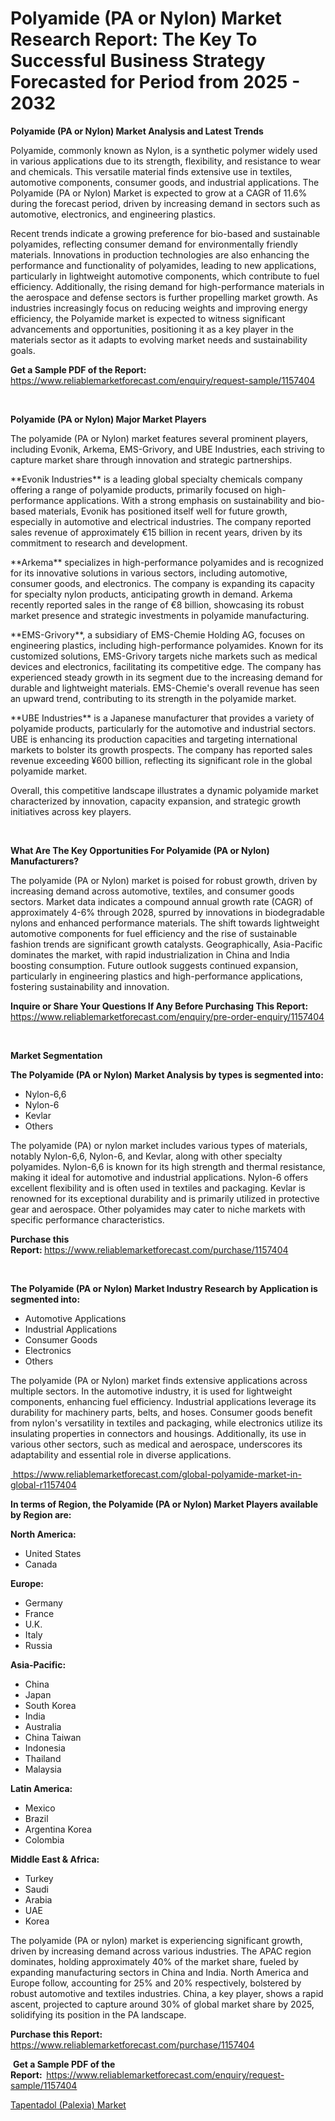 <p><h1>Polyamide (PA or Nylon) Market Research Report: The Key To Successful Business Strategy Forecasted for Period from 2025 - 2032</h1></p><p><strong>Polyamide (PA or Nylon) Market Analysis and Latest Trends</strong></p>
<p><p>Polyamide, commonly known as Nylon, is a synthetic polymer widely used in various applications due to its strength, flexibility, and resistance to wear and chemicals. This versatile material finds extensive use in textiles, automotive components, consumer goods, and industrial applications. The Polyamide (PA or Nylon) Market is expected to grow at a CAGR of 11.6% during the forecast period, driven by increasing demand in sectors such as automotive, electronics, and engineering plastics.</p><p>Recent trends indicate a growing preference for bio-based and sustainable polyamides, reflecting consumer demand for environmentally friendly materials. Innovations in production technologies are also enhancing the performance and functionality of polyamides, leading to new applications, particularly in lightweight automotive components, which contribute to fuel efficiency. Additionally, the rising demand for high-performance materials in the aerospace and defense sectors is further propelling market growth. As industries increasingly focus on reducing weights and improving energy efficiency, the Polyamide market is expected to witness significant advancements and opportunities, positioning it as a key player in the materials sector as it adapts to evolving market needs and sustainability goals.</p></p>
<p><strong>Get a Sample PDF of the Report:&nbsp;</strong> <a href="https://www.reliablemarketforecast.com/enquiry/request-sample/1157404?utm_campaign=2481&utm_medium=2&utm_source=Github&utm_content=ia&utm_term=21032025&utm_id=polyamide-pa-or-nylon">https://www.reliablemarketforecast.com/enquiry/request-sample/1157404</a></p>
<p>&nbsp;</p>
<p><strong>Polyamide (PA or Nylon) Major Market Players</strong></p>
<p><p>The polyamide (PA or Nylon) market features several prominent players, including Evonik, Arkema, EMS-Grivory, and UBE Industries, each striving to capture market share through innovation and strategic partnerships.</p><p>**Evonik Industries** is a leading global specialty chemicals company offering a range of polyamide products, primarily focused on high-performance applications. With a strong emphasis on sustainability and bio-based materials, Evonik has positioned itself well for future growth, especially in automotive and electrical industries. The company reported sales revenue of approximately €15 billion in recent years, driven by its commitment to research and development.</p><p>**Arkema** specializes in high-performance polyamides and is recognized for its innovative solutions in various sectors, including automotive, consumer goods, and electronics. The company is expanding its capacity for specialty nylon products, anticipating growth in demand. Arkema recently reported sales in the range of €8 billion, showcasing its robust market presence and strategic investments in polyamide manufacturing.</p><p>**EMS-Grivory**, a subsidiary of EMS-Chemie Holding AG, focuses on engineering plastics, including high-performance polyamides. Known for its customized solutions, EMS-Grivory targets niche markets such as medical devices and electronics, facilitating its competitive edge. The company has experienced steady growth in its segment due to the increasing demand for durable and lightweight materials. EMS-Chemie's overall revenue has seen an upward trend, contributing to its strength in the polyamide market.</p><p>**UBE Industries** is a Japanese manufacturer that provides a variety of polyamide products, particularly for the automotive and industrial sectors. UBE is enhancing its production capacities and targeting international markets to bolster its growth prospects. The company has reported sales revenue exceeding ¥600 billion, reflecting its significant role in the global polyamide market.</p><p>Overall, this competitive landscape illustrates a dynamic polyamide market characterized by innovation, capacity expansion, and strategic growth initiatives across key players.</p></p>
<p>&nbsp;</p>
<p><strong>What Are The Key Opportunities For Polyamide (PA or Nylon) Manufacturers?</strong></p>
<p><p>The polyamide (PA or Nylon) market is poised for robust growth, driven by increasing demand across automotive, textiles, and consumer goods sectors. Market data indicates a compound annual growth rate (CAGR) of approximately 4-6% through 2028, spurred by innovations in biodegradable nylons and enhanced performance materials. The shift towards lightweight automotive components for fuel efficiency and the rise of sustainable fashion trends are significant growth catalysts. Geographically, Asia-Pacific dominates the market, with rapid industrialization in China and India boosting consumption. Future outlook suggests continued expansion, particularly in engineering plastics and high-performance applications, fostering sustainability and innovation.</p></p>
<p><strong>Inquire or Share Your Questions If Any Before Purchasing This Report:</strong> <a href="https://www.reliablemarketforecast.com/enquiry/pre-order-enquiry/1157404?utm_campaign=2481&utm_medium=2&utm_source=Github&utm_content=ia&utm_term=21032025&utm_id=polyamide-pa-or-nylon">https://www.reliablemarketforecast.com/enquiry/pre-order-enquiry/1157404</a></p>
<p>&nbsp;</p>
<p><strong>Market Segmentation</strong></p>
<p><strong>The Polyamide (PA or Nylon) Market Analysis by types is segmented into:</strong></p>
<p><ul><li>Nylon-6,6</li><li>Nylon-6</li><li>Kevlar</li><li>Others</li></ul></p>
<p><p>The polyamide (PA) or nylon market includes various types of materials, notably Nylon-6,6, Nylon-6, and Kevlar, along with other specialty polyamides. Nylon-6,6 is known for its high strength and thermal resistance, making it ideal for automotive and industrial applications. Nylon-6 offers excellent flexibility and is often used in textiles and packaging. Kevlar is renowned for its exceptional durability and is primarily utilized in protective gear and aerospace. Other polyamides may cater to niche markets with specific performance characteristics.</p></p>
<p><strong>Purchase this Report:&nbsp;</strong><a href="https://www.reliablemarketforecast.com/purchase/1157404?utm_campaign=2481&utm_medium=2&utm_source=Github&utm_content=ia&utm_term=21032025&utm_id=polyamide-pa-or-nylon">https://www.reliablemarketforecast.com/purchase/1157404</a></p>
<p>&nbsp;</p>
<p><strong>The Polyamide (PA or Nylon) Market Industry Research by Application is segmented into:</strong></p>
<p><ul><li>Automotive Applications</li><li>Industrial Applications</li><li>Consumer Goods</li><li>Electronics</li><li>Others</li></ul></p>
<p><p>The polyamide (PA or Nylon) market finds extensive applications across multiple sectors. In the automotive industry, it is used for lightweight components, enhancing fuel efficiency. Industrial applications leverage its durability for machinery parts, belts, and hoses. Consumer goods benefit from nylon's versatility in textiles and packaging, while electronics utilize its insulating properties in connectors and housings. Additionally, its use in various other sectors, such as medical and aerospace, underscores its adaptability and essential role in diverse applications.</p></p>
<p><a href="https://www.reliablemarketforecast.com/global-polyamide-market-in-global-r1157404?utm_campaign=2481&utm_medium=2&utm_source=Github&utm_content=ia&utm_term=21032025&utm_id=polyamide-pa-or-nylon">&nbsp;https://www.reliablemarketforecast.com/global-polyamide-market-in-global-r1157404</a></p>
<p><strong>In terms of Region, the Polyamide (PA or Nylon) Market Players available by Region are:</strong></p>
<p>
    <p> <strong> North America: </strong>
        <ul>
            <li>United States</li>
            <li>Canada</li>
        </ul>
        </p> 
    <p> <strong> Europe: </strong>
        <ul>
            <li>Germany</li>
            <li>France</li>
            <li>U.K.</li>
            <li>Italy</li>
            <li>Russia</li>
        </ul>
        </p> 
    <p> <strong> Asia-Pacific: </strong>
        <ul>
            <li>China</li>
            <li>Japan</li>
            <li>South Korea</li>
            <li>India</li>
            <li>Australia</li>
            <li>China Taiwan</li>
            <li>Indonesia</li>
            <li>Thailand</li>
            <li>Malaysia</li>
        </ul>
        </p> 
    <p> <strong> Latin America: </strong>
        <ul>
            <li>Mexico</li>
            <li>Brazil</li>
            <li>Argentina Korea</li>
            <li>Colombia</li>
        </ul>
        </p> 
    <p> <strong> Middle East & Africa: </strong>
        <ul>
            <li>Turkey</li>
            <li>Saudi</li>
            <li>Arabia</li>
            <li>UAE</li>
            <li>Korea</li>
        </ul>
    </p>
    </p>
<p><p>The polyamide (PA or nylon) market is experiencing significant growth, driven by increasing demand across various industries. The APAC region dominates, holding approximately 40% of the market share, fueled by expanding manufacturing sectors in China and India. North America and Europe follow, accounting for 25% and 20% respectively, bolstered by robust automotive and textiles industries. China, a key player, shows a rapid ascent, projected to capture around 30% of global market share by 2025, solidifying its position in the PA landscape.</p></p>
<p><strong>Purchase this Report: </strong><a href="https://www.reliablemarketforecast.com/purchase/1157404?utm_campaign=2481&utm_medium=2&utm_source=Github&utm_content=ia&utm_term=21032025&utm_id=polyamide-pa-or-nylon">https://www.reliablemarketforecast.com/purchase/1157404</a></p>
<p>&nbsp;<strong>Get a Sample PDF of the Report:&nbsp;&nbsp;</strong><a href="https://www.reliablemarketforecast.com/enquiry/request-sample/1157404?utm_campaign=2481&utm_medium=2&utm_source=Github&utm_content=ia&utm_term=21032025&utm_id=polyamide-pa-or-nylon">https://www.reliablemarketforecast.com/enquiry/request-sample/1157404</a></p>
<p><strong></strong></p>
<p><p><a href="https://github.com/ovtkosle/Market-Research-Report-List-1/blob/main/tapentadol-palexia-market.md?utm_campaign=2481&utm_medium=2&utm_source=Github&utm_content=ia&utm_term=21032025&utm_id=polyamide-pa-or-nylon">Tapentadol (Palexia) Market</a></p></p>